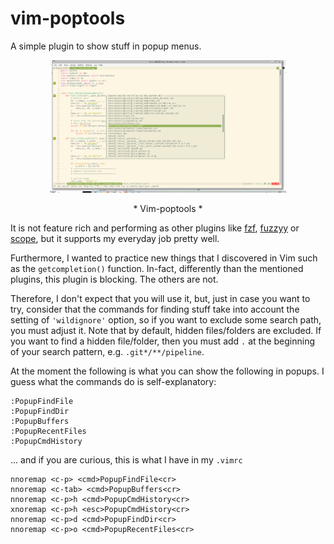 # vim-poptools

A simple plugin to show stuff in popup menus.

<p align="center">
<img src="/vim_poptools.png" width="75%" height="75%">
</p>

<p align="center" style="font-size:38;">
* Vim-poptools *
</p>

It is not feature rich and performing as other plugins like
[fzf](https://github.com/junegunn/fzf.vim),
[fuzzyy](https://github.com/Donaldttt/fuzzyy) or
[scope](https://github.com/girishji/scope.vim), but it supports my everyday
job pretty well.

Furthermore, I wanted to practice new things that I discovered in Vim such as
the `getcompletion()` function. In-fact, differently than the mentioned
plugins, this plugin is blocking. The others are not.

Therefore, I don't expect that you will use it, but, just in case you want to
try, consider that the commands for finding stuff take into account the
setting of `'wildignore'` option, so if you want to exclude some search path,
you must adjust it. Note that by default, hidden files/folders are excluded.
If you want to find a hidden file/folder, then you must add `.` at the
beginning of your search pattern, e.g. `.git*/**/pipeline`.

At the moment the following is what you can show the following in popups. I
guess what the commands do is self-explanatory:

```
:PopupFindFile
:PopupFindDir
:PopupBuffers
:PopupRecentFiles
:PopupCmdHistory
```

... and if you are curious, this is what I have in my `.vimrc`

```
nnoremap <c-p> <cmd>PopupFindFile<cr>
nnoremap <c-tab> <cmd>PopupBuffers<cr>
nnoremap <c-p>h <cmd>PopupCmdHistory<cr>
xnoremap <c-p>h <esc>PopupCmdHistory<cr>
nnoremap <c-p>d <cmd>PopupFindDir<cr>
nnoremap <c-p>o <cmd>PopupRecentFiles<cr>
```

